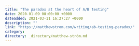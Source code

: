 ```yaml
---
title: "The paradox at the heart of A/B testing"
date: 2020-01-09 00:00:00 +0000
dateadded: 2021-03-11 16:27:27 +0000
description: ""
link: "https://matthewstrom.com/writing/ab-testing-paradox/"
category:
directory: _directory/matthew-ström.md
---
```

